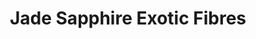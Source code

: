 ---
title: "Jade Sapphire Exotic Fibres"
url: /west-nyack/jade-sapphire-exotic-fibres/
shop: Basteln
---